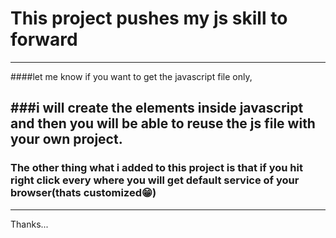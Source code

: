 # This project pushes my js skill to forward
---

####let me know if you want to get the javascript file only,


###i will create the elements inside javascript and then you will be able to reuse the js file with your own project.
---
### The other thing what i added to this project is that if you hit right click every where you will get default service of your browser(thats customized😁)
---
Thanks...
